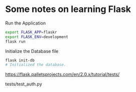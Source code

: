 # Some notes on learning Flask

Run the Application

```bash
export FLASK_APP=flaskr
export FLASK_ENV=development
flask run
```

Initialize the Database file

```bash
flask init-db
# Initialized the database.
```


https://flask.palletsprojects.com/en/2.0.x/tutorial/tests/

tests/test_auth.py
